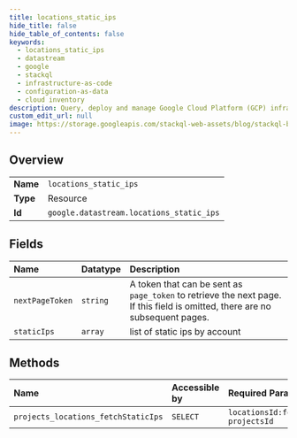 ```yaml
---
title: locations_static_ips
hide_title: false
hide_table_of_contents: false
keywords:
  - locations_static_ips
  - datastream
  - google    
  - stackql
  - infrastructure-as-code
  - configuration-as-data
  - cloud inventory
description: Query, deploy and manage Google Cloud Platform (GCP) infrastructure and resources using SQL
custom_edit_url: null
image: https://storage.googleapis.com/stackql-web-assets/blog/stackql-blog-post-featured-image.png
---
```

  
    

## Overview
<table><tbody>
<tr><td><b>Name</b></td><td><code>locations_static_ips</code></td></tr>
<tr><td><b>Type</b></td><td>Resource</td></tr>
<tr><td><b>Id</b></td><td><code>google.datastream.locations_static_ips</code></td></tr>
</tbody></table>

## Fields
| Name | Datatype | Description |
|:-----|:---------|:------------|
| `nextPageToken` | `string` | A token that can be sent as `page_token` to retrieve the next page. If this field is omitted, there are no subsequent pages. |
| `staticIps` | `array` | list of static ips by account |
## Methods
| Name | Accessible by | Required Params |
|:-----|:--------------|:----------------|
| `projects_locations_fetchStaticIps` | `SELECT` | `locationsId:fetchStaticIps, projectsId` |
